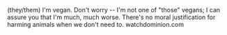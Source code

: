 (they/them)
I'm vegan. Don't worry -- I'm not one of "those" vegans; I can assure you that I'm much, much worse. There's no moral justification for harming animals when we don't need to. watchdominion.com

<!---
Mirimiri54322/Mirimiri54322 is a ✨ special ✨ repository because its `README.md` (this file) appears on your GitHub profile.
You can click the Preview link to take a look at your changes.
--->
